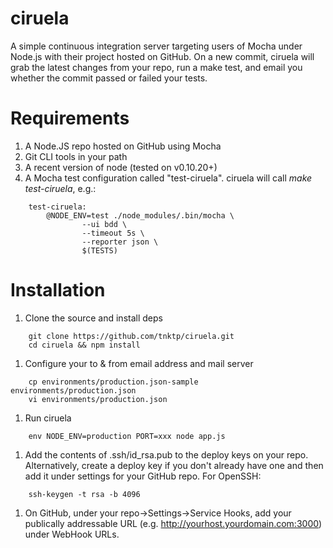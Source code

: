 ciruela
=======

A simple continuous integration server targeting users of Mocha under Node.js with their project hosted on GitHub. On a new commit, ciruela will grab the latest changes from your repo, run a make test, and email you whether the commit passed or failed your tests.

# Requirements
1. A Node.JS repo hosted on GitHub using Mocha
1. Git CLI tools in your path
1. A recent version of node (tested on v0.10.20+)
1. A Mocha test configuration called "test-ciruela". ciruela will call *make test-ciruela*, e.g.:  

```
    test-ciruela:  
        @NODE_ENV=test ./node_modules/.bin/mocha \  
                --ui bdd \  
                --timeout 5s \  
                --reporter json \  
                $(TESTS)
```

# Installation

1. Clone the source and install deps

```
    git clone https://github.com/tnktp/ciruela.git  
    cd ciruela && npm install
```

1. Configure your to & from email address and mail server

```
    cp environments/production.json-sample environments/production.json  
    vi environments/production.json
```

1. Run ciruela

```
    env NODE_ENV=production PORT=xxx node app.js
```

1. Add the contents of .ssh/id_rsa.pub to the deploy keys on your repo. Alternatively, create a deploy key if you don't already have one and then add it under settings for your GitHub repo. For OpenSSH:

```
    ssh-keygen -t rsa -b 4096
```

1. On GitHub, under your repo->Settings->Service Hooks, add your publically addressable URL (e.g. http://yourhost.yourdomain.com:3000) under WebHook URLs.
